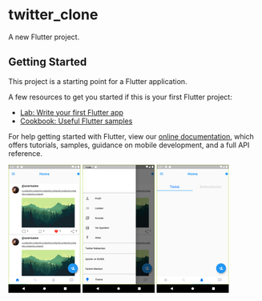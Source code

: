 # twitter_clone

A new Flutter project.

## Getting Started

This project is a starting point for a Flutter application.

A few resources to get you started if this is your first Flutter project:

- [Lab: Write your first Flutter app](https://flutter.dev/docs/get-started/codelab)
- [Cookbook: Useful Flutter samples](https://flutter.dev/docs/cookbook)

For help getting started with Flutter, view our
[online documentation](https://flutter.dev/docs), which offers tutorials,
samples, guidance on mobile development, and a full API reference.

<img src = "https://github.com/halilyilmaaz/twitter-clone/blob/main/images/1.png" height="256">    <img src = "https://github.com/halilyilmaaz/twitter-clone/blob/main/images/2.png" height="256">    <img src = "https://github.com/halilyilmaaz/twitter-clone/blob/main/images/3.png" height="256">
